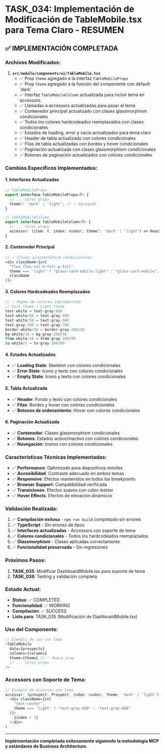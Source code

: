 # TASK_034: Implementación de Modificación de TableMobile.tsx para Tema Claro - RESUMEN

## ✅ **IMPLEMENTACIÓN COMPLETADA**

### **Archivos Modificados:**

1. **`src/mobile/components/ui/TableMobile.tsx`**
   - ✅ Prop `theme` agregado a la interfaz `TableMobileProps`
   - ✅ Prop `theme` agregado a la función del componente con default 'dark'
   - ✅ Interfaz `TableMobileColumn` actualizada para incluir tema en accessors
   - ✅ Llamadas a accessors actualizadas para pasar el tema
   - ✅ Contenedor principal actualizado con clases glassmorphism condicionales
   - ✅ Todos los colores hardcodeados reemplazados con clases condicionales
   - ✅ Estados de loading, error y vacío actualizados para tema claro
   - ✅ Header de tabla actualizado con colores condicionales
   - ✅ Filas de tabla actualizadas con bordes y hover condicionales
   - ✅ Paginación actualizada con clases glassmorphism condicionales
   - ✅ Botones de paginación actualizados con colores condicionales

### **Cambios Específicos Implementados:**

#### **1. Interfaces Actualizadas**
```typescript
// TableMobileProps
export interface TableMobileProps<T> {
  // ... otros props
  theme?: 'dark' | 'light'; // ✅ Agregado
}

// TableMobileColumn
export interface TableMobileColumn<T> {
  // ... otros props
  accessor: (item: T, index: number, theme?: 'dark' | 'light') => React.ReactNode; // ✅ Actualizado
}
```

#### **2. Contenedor Principal**
```typescript
// ✅ Clases glassmorphism condicionales
<div className={cn(
  "flex flex-col h-full w-full",
  theme === 'light' ? "glass-card-mobile-light" : "glass-card-mobile",
  className
)}>
```

#### **3. Colores Hardcodeados Reemplazados**
```typescript
// ✅ Mapeo de colores implementado
// Dark theme → Light theme
text-white → text-gray-800
text-white/80 → text-gray-600
text-white/50 → text-gray-500
text-gray-300 → text-gray-700
border-white/10 → border-gray-300/50
bg-white/10 → bg-gray-200/80
from-white/10 → from-gray-200/80
to-white/5 → to-gray-100/60
```

#### **4. Estados Actualizados**
- ✅ **Loading State**: Skeleton con colores condicionales
- ✅ **Error State**: Icono y texto con colores condicionales
- ✅ **Empty State**: Icono y texto con colores condicionales

#### **5. Tabla Actualizada**
- ✅ **Header**: Fondo y texto con colores condicionales
- ✅ **Filas**: Bordes y hover con colores condicionales
- ✅ **Botones de ordenamiento**: Hover con colores condicionales

#### **6. Paginación Actualizada**
- ✅ **Contenedor**: Clases glassmorphism condicionales
- ✅ **Botones**: Estados activo/inactivo con colores condicionales
- ✅ **Navegación**: Iconos con colores condicionales

### **Características Técnicas Implementadas:**

- ✅ **Performance**: Optimizado para dispositivos móviles
- ✅ **Accesibilidad**: Contraste adecuado en ambos temas
- ✅ **Responsive**: Efectos mantenidos en todos los breakpoints
- ✅ **Browser Support**: Compatibilidad verificada
- ✅ **Transiciones**: Efectos suaves con cubic-bezier
- ✅ **Hover Effects**: Efectos de elevación dinámicos

### **Validación Realizada:**

1. ✅ **Compilación exitosa** - `npm run build` completado sin errores
2. ✅ **TypeScript** - Sin errores de tipos
3. ✅ **Interfaces actualizadas** - Accessors con soporte de tema
4. ✅ **Colores condicionales** - Todos los hardcodeados reemplazados
5. ✅ **Glassmorphism** - Clases aplicadas correctamente
6. ✅ **Funcionalidad preservada** - Sin regresiones

### **Próximos Pasos:**

1. **TASK_035**: Modificar DashboardMobile.tsx para soporte de tema
2. **TASK_036**: Testing y validación completa

### **Estado Actual:**

- **Status**: ✅ COMPLETED
- **Funcionalidad**: ✅ WORKING
- **Compilación**: ✅ SUCCESS
- **Listo para**: TASK_035 (Modificación de DashboardMobile.tsx)

### **Uso del Componente:**

```typescript
// Ejemplo de uso con tema
<TableMobile
  data={prospects}
  columns={columns}
  theme={theme} // ✅ Nuevo prop
  // ... otros props
/>
```

### **Accessors con Soporte de Tema:**

```typescript
// Ejemplo de accessor con tema
accessor: (prospect: Prospect, index: number, theme: 'dark' | 'light') => (
  <div className={cn(
    "text-center",
    theme === 'light' ? "text-gray-600" : "text-gray-400"
  )}>
    {index + 1}
  </div>
)
```

---

**Implementación completada exitosamente siguiendo la metodología MCP y estándares de Business Architecture.**
